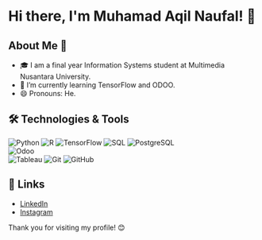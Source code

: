 # Hi there, I'm Muhamad Aqil Naufal! 👋

## About Me 🚀

- 🎓 I am a final year Information Systems student at Multimedia Nusantara University.
- 🌱 I’m currently learning TensorFlow and ODOO.
- 😄 Pronouns: He.

## 🛠️ Technologies & Tools

![Python](https://img.shields.io/badge/-Python-333?style=flat-square&logo=python)
![R](https://img.shields.io/badge/-R-333?style=flat-square&logo=r)
![TensorFlow](https://img.shields.io/badge/-TensorFlow-333?style=flat-square&logo=tensorflow)
![SQL](https://img.shields.io/badge/-SQL-333?style=flat-square&logo=postgresql)
![PostgreSQL](https://img.shields.io/badge/-PostgreSQL-333?style=flat-square&logo=postgresql)  
![Odoo](https://img.shields.io/badge/-Odoo-333?style=flat-square&logo=odoo)  
![Tableau](https://img.shields.io/badge/-Tableau-333?style=flat-square&logo=tableau)
![Git](https://img.shields.io/badge/-Git-333?style=flat-square&logo=git)
![GitHub](https://img.shields.io/badge/-GitHub-333?style=flat-square&logo=github)


## 🔗 Links

<!-- - [Portfolio](https://naulynaufal.com) -->
- [LinkedIn](https://www.linkedin.com/in/maqilnaufal/)
- [Instagram](https://www.instagram.com/naufalnauly/)

Thank you for visiting my profile! 😊
